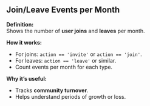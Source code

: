 ## Join/Leave Events per Month

**Definition:**  
Shows the number of **user joins** and **leaves** per month.

**How it works:**
- For joins: `action == 'invite'` or `action == 'join'`.
- For leaves: `action == 'leave'` or similar.
- Count events per month for each type.

**Why it’s useful:**
- Tracks **community turnover**.
- Helps understand periods of growth or loss.